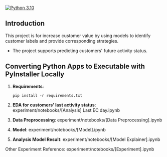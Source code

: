 [![Python 3.10](https://img.shields.io/badge/python-3.10-blue.svg)](https://www.python.org/downloads/release/python-3100/)


## Introduction
This project is for increase customer value by using models to identify customer labels and provide corresponding strategies.
- The project supports predicting customers' future activity status.


## Converting Python Apps to Executable with PyInstaller Locally

1. **Requirements**:
   ```
   pip install -r requirements.txt
   ```
2. **EDA for customers' last activity status**: 
   experiment/notebooks/[Analysis] Last EC day.ipynb

3. **Data Preprocessing**: 
   experiment/notebooks/[Data Preprocessing].ipynb

4. **Model**: 
   experiment/notebooks/[Model].ipynb

5. **Analysis Model Result**: 
   experiment/notebooks/[Model Explainer].ipynb
   
Other Experiment Reference:
experiment/notebooks/[Experiment].ipynb
